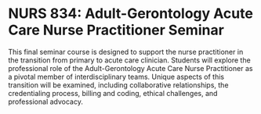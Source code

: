 # NURS 834: Adult-Gerontology Acute Care Nurse Practitioner Seminar

This final seminar course is designed to support the nurse practitioner in the transition from primary to acute care clinician. Students will explore the professional role of the Adult-Gerontology Acute Care Nurse Practitioner as a pivotal member of interdisciplinary teams. Unique aspects of this transition will be examined, including collaborative relationships, the credentialing process, billing and coding, ethical challenges, and professional advocacy.